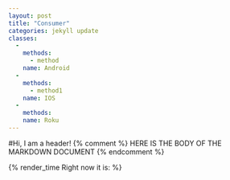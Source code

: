 ```yaml
---
layout: post
title: "Consumer"
categories: jekyll update
classes:
  - 
    methods:
      - method
    name: Android
  - 
    methods:
      - method1
    name: IOS
  -
    methods:
    name: Roku
---
```


#Hi, I am a header!
{% comment %}
HERE IS THE BODY OF THE MARKDOWN DOCUMENT
{% endcomment %}

{% render_time Right now it is: %}